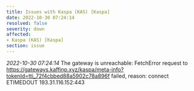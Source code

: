 ```yaml
---
title: Issues with Kaspa (KAS) [Kaspa]
date: 2022-10-30 07:24:14
resolved: false
severity: down
affected:
- Kaspa (KAS) [Kaspa]
section: issue
---
```


*2022-10-30 07:24:14* The gateway is unreachable: FetchError request to https://gateways.kaffinp.xyz/kaspa/meta-info?tokenId=tti_72f4cbbed88a5902c78a896f failed, reason: connect ETIMEDOUT 193.31.116.152:443